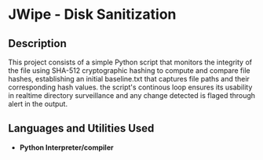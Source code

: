 <h1>JWipe - Disk Sanitization</h1>

 
<h2>Description</h2>
This project consists of a simple Python script that monitors the integrity of the file using SHA-512 cryptographic hashing to compute and compare file hashes, establishing an initial baseline.txt that captures file paths and their corresponding hash values. the script's continous loop ensures its usability in realtime directory surveillance and any change detected is flaged through alert in the output.
<br />


<h2>Languages and Utilities Used</h2>

- <b>Python Interpreter/compiler</b> 




